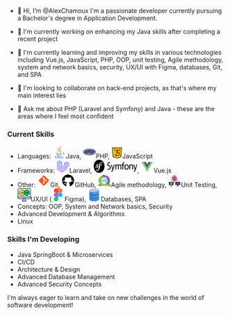 - 👋 Hi, I’m @AlexChamoux
I'm a passionate developer currently pursuing a Bachelor's degree in Application Development.

- 🔭 I'm currently working on enhancing my Java skills after completing a recent project
- 🌱 I'm currently learning and improving my skills in various technologies including Vue.js, JavaScript, PHP, OOP, unit testing, Agile methodology, system and network basics, security, UX/UI with Figma, databases, Git, and SPA
- 👯 I'm looking to collaborate on back-end projects, as that's where my main interest lies
- 💬 Ask me about PHP (Laravel and Symfony) and Java - these are the areas where I feel most confident

### Current Skills

- Languages: <img src="https://github.com/AlexChamoux/AlexChamoux/blob/main/Logos/java.png" alt="Java Logo" width="30" height="30">Java, <img src="https://github.com/AlexChamoux/AlexChamoux/blob/main/Logos/php.png" alt="php Logo" width="30" height="30">PHP, <img src="https://github.com/AlexChamoux/AlexChamoux/blob/main/Logos/script-java.png" alt="JS Logo" width="25" height="25">JavaScript
- Frameworks: <img src="https://github.com/AlexChamoux/AlexChamoux/blob/main/Logos/icons8-laravel-64.png" alt="laravel Logo" width="30" height="30">Laravel, <img src="https://github.com/AlexChamoux/AlexChamoux/blob/main/Logos/symfony_black_02.png" alt="symfony Logo" width="100" height="30">, <img src="https://github.com/AlexChamoux/AlexChamoux/blob/main/Logos/icons8-vue-js-48.png" alt="view Logo" width="30" height="30">Vue.js
- Other: <img src="https://github.com/AlexChamoux/AlexChamoux/blob/main/Logos/icons8-git-48.png" alt="git Logo" width="30" height="30">Git, <img src="https://github.com/AlexChamoux/AlexChamoux/blob/main/Logos/icons8-github-50.png" alt="github Logo" width="30" height="30">GitHub, <img src="https://github.com/AlexChamoux/AlexChamoux/blob/main/Logos/icons8-agile-64.png" alt="agile Logo" width="30" height="30">Agile methodology, <img src="https://github.com/AlexChamoux/AlexChamoux/blob/main/Logos/unit-testing.png" alt="test Logo" width="30" height="30">Unit Testing, <img src="https://github.com/AlexChamoux/AlexChamoux/blob/main/Logos/ui.png" alt="ux-ui Logo" width="30" height="30">UX/UI (<img src="https://github.com/AlexChamoux/AlexChamoux/blob/main/Logos/figma.png" alt="figma Logo" width="30" height="30">Figma), <img src="https://github.com/AlexChamoux/AlexChamoux/blob/main/Logos/database.png" alt="database Logo" width="30" height="30">Databases, SPA
- Concepts: OOP, System and Network basics, Security
- Advanced Development & Algorithms
- Linux

### Skills I'm Developing

- Java SpringBoot & Microservices
- CI/CD
- Architecture & Design
- Advanced Database Management
- Advanced Security Concepts

I'm always eager to learn and take on new challenges in the world of software development!

<!---
AlexChamoux/AlexChamoux is a ✨ special ✨ repository because its `README.md` (this file) appears on your GitHub profile.
You can click the Preview link to take a look at your changes.
--->
